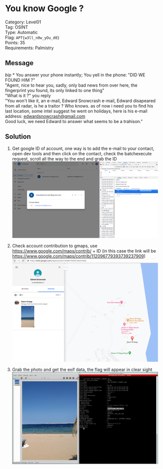 # You know Google ?

Category: Level01  
Tag: OSINT  
Type: Automatic  
Flag: `APT{w3ll_n0w_yOu_d0}`  
Points: 35  
Requirements: Palmistry

## Message

*bip* \* You answer your phone instantly; You yell in the phone: "DID WE FOUND HIM ?"  
"Agent, nice to hear you, sadly, only bad news from over here, the fingerprint you found, its only linked to one thing"  
"What is it ?" you reply  
"You won't like it, an e-mail, Edward Snowcrash e-mail, Edward disapeared from all radar, is he a traitor ? Who knows. as of now i need you to find his last location, some intel suggest he went on holidays, here is his e-mail address: edwardsnowcrash@gmail.com  
Good luck, we need Edward to answer what seems to be a trahison."

## Solution

1. Get google ID of account, one way is to add the e-mail to your contact, open dev tools and then click on the contact, check the batchexecute request, scroll all the way to the end and grab the ID  
![contact](contact.png)

2. Check account contribution to gmaps, use https://www.google.com/maps/contrib/ + ID (in this case the link will be https://www.google.com/maps/contrib/112096779393739237909)  
![contribution_gmaps](contribution_gmaps.png)

3. Grab the photo and get the exif data, the flag will appear in clear sight  
![exif_data_on_image](exif_data_on_image.png)
